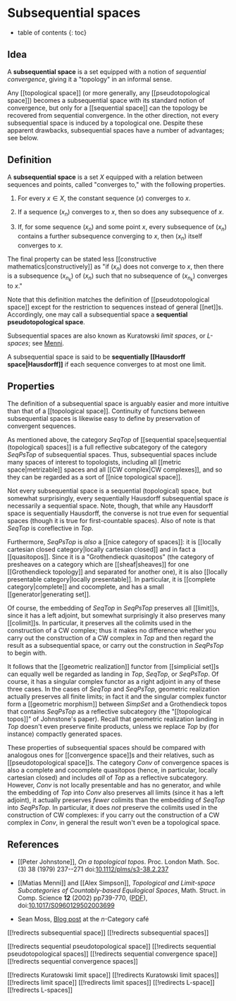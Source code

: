 # Subsequential spaces
* table of contents
{: toc}

## Idea

A **subsequential space** is a set equipped with a notion of _sequential convergence_, giving it a "topology" in an informal sense.

Any [[topological space]] (or more generally, any [[pseudotopological space]]) becomes a subsequential space with its standard notion of convergence, but only for a [[sequential space]] can the topology be recovered from sequential convergence.  In the other direction, not every subsequential space is induced by a topological one.  Despite these apparent drawbacks, subsequential spaces have a number of advantages; see below.


## Definition

A **subsequential space** is a set $X$ equipped with a relation between sequences and points, called "converges to," with the following properties.

1. For every $x\in X$, the constant sequence $(x)$ converges to $x$.

2. If a sequence $(x_n)$ converges to $x$, then so does any subsequence of $x$.

3. If, for some sequence $(x_n)$ and some point $x$, every subsequence of $(x_n)$ contains a further subsequence converging to $x$, then $(x_n)$ itself converges to $x$.

The final property can be stated less [[constructive mathematics|constructively]] as "if $(x_n)$ does not converge to $x$, then there is a subsequence $(x_{n_k})$ of $(x_n)$ such that no subsequence of $(x_{n_k})$ converges to $x$."

Note that this definition matches the definition of [[pseudotopological space]] except for the restriction to sequences instead of general [[net]]s.  Accordingly, one may call a subsequential space a __sequential pseudotopological space__.

Subsequential spaces are also known as Kuratowski _limit spaces_, or _L-spaces_; see [Menni](#Menni).

A subsequential space is said to be **sequentially [[Hausdorff space|Hausdorff]]** if each sequence converges to at most one limit.


## Properties

The definition of a subsequential space is arguably easier and more intuitive than that of a [[topological space]].  Continuity of functions between subsequential spaces is likewise easy to define by preservation of convergent sequences.

As mentioned above, the category $SeqTop$ of [[sequential space|sequential (topological) spaces]] is a full reflective subcategory of the category $SeqPsTop$ of subsequential spaces. Thus, subsequential spaces include many spaces of interest to topologists, including all [[metric space|metrizable]] spaces and all [[CW complex|CW complexes]], and so they can be regarded as a sort of [[nice topological space]].

Not every subsequential space is a sequential (topological) space, but somewhat surprisingly, every sequentially Hausdorff subsequential space _is_ necessarily a sequential space.  Note, though, that while any Hausdorff space is sequentially Hausdorff, the converse is not true even for sequential spaces (though it is true for first-countable spaces).  Also of note is that $SeqTop$ is coreflective in $Top$.

Furthermore, $SeqPsTop$ is _also_ a [[nice category of spaces]]: it is [[locally cartesian closed category|locally cartesian closed]] and in fact a [[quasitopos]].  Since it is a "Grothendieck quasitopos" (the category of presheaves on a category which are [[sheaf|sheaves]] for one [[Grothendieck topology]] and separated for another one), it is also [[locally presentable category|locally presentable]].  In particular, it is [[complete category|complete]] and cocomplete, and has a small [[generator|generating set]].

Of course, the embedding of $SeqTop$ in $SeqPsTop$ preserves all [[limit]]s, since it has a left adjoint, but somewhat surprisingly it also preserves many [[colimit]]s.  In particular, it preserves all the colimits used in the construction of a CW complex; thus it makes no difference whether you carry out the construction of a CW complex in $Top$ and then regard the result as a subsequential space, or carry out the construction in $SeqPsTop$ to begin with.

It follows that the [[geometric realization]] functor from [[simplicial set]]s can equally well be regarded as landing in $Top$, $SeqTop$, or $SeqPsTop$.  Of course, it has a singular complex functor as a right adjoint in any of these three cases.  In the cases of $SeqTop$ and $SeqPsTop$, geometric realization actually preserves all finite limits; in fact it and the singular complex functor form a [[geometric morphism]] between $SimpSet$ and a Grothendieck topos that contains $SeqPsTop$ as a reflective subcategory (the "[[topological topos]]" of Johnstone's paper).  Recall that geometric realization landing in $Top$ doesn't even preserve finite products, unless we replace $Top$ by (for instance) compactly generated spaces.

These properties of subsequential spaces should be compared with analogous ones for [[convergence space]]s and their relatives, such as [[pseudotopological space]]s.  The category $Conv$ of convergence spaces is also a complete and cocomplete quasitopos (hence, in particular, locally cartesian closed) and includes *all* of $Top$ as a reflective subcategory.  However, $Conv$ is not locally presentable and has no generator, and while the embedding of $Top$ into $Conv$ also preserves all limits (since it has a left adjoint), it actually preserves _fewer_ colimits than the embedding of $SeqTop$ into $SeqPsTop$.  In particular, it does _not_ preserve the colimits used in the construction of CW complexes: if you carry out the construction of a CW complex in $Conv$, in general the result won't even be a topological space.


## References

* [[Peter Johnstone]], _On a topological topos_.  Proc. London Math. Soc. (3) 38 (1979) 237--271 doi:[10.1112/plms/s3-38.2.237](https://doi.org/10.1112/plms/s3-38.2.237)

* [[Matias Menni]] and [[Alex Simpson]], _Topological and Limit-space Subcategories of
Countably-based Equilogical Spaces_, Math. Struct. in Comp. Science
**12** (2002) pp739-770, ([PDF](http://homepages.inf.ed.ac.uk/als/Research/Sources/subcats.pdf)), doi:[10.1017/S0960129502003699](https://doi.org/10.1017/S0960129502003699)

* Sean Moss, [Blog post](https://golem.ph.utexas.edu/category/2014/04/on_a_topological_topos.html) at the $n$-Category café

[[!redirects subsequential space]]
[[!redirects subsequential spaces]]

[[!redirects sequential pseudotopological space]]
[[!redirects sequential pseudotopological spaces]]
[[!redirects sequential convergence space]]
[[!redirects sequential convergence spaces]]

[[!redirects Kuratowski limit space]]
[[!redirects Kuratowski limit spaces]]
[[!redirects limit space]]
[[!redirects limit spaces]]
[[!redirects L-space]]
[[!redirects L-spaces]]
